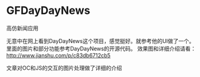 # GFDayDayNews
高仿新闻应用

无意中在网上看到DayDayNews这个项目，感觉挺好。就参考他的UI做了一个。里面的图片和部分功能参考DayDayNews的开源代码。
效果图和详细介绍请看：http://www.jianshu.com/p/c83db6712cb5

文章对OC和JS的交互的图片处理做了详细的介绍
